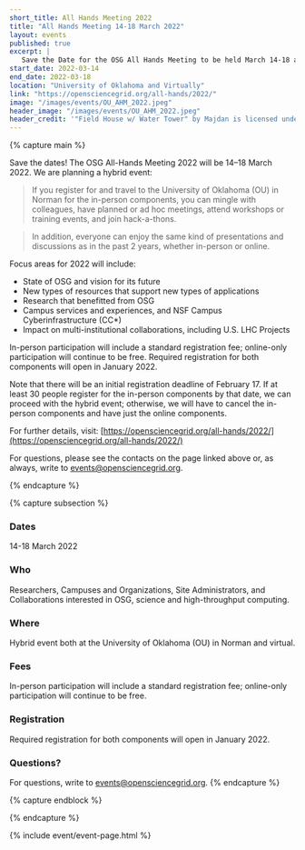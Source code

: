 ```yaml
---
short_title: All Hands Meeting 2022 
title: "All Hands Meeting 14-18 March 2022"
layout: events
published: true
excerpt: |
   Save the Date for the OSG All Hands Meeting to be held March 14-18 at the University of Oklahoma (OU)in Norman and virtually. We are planning a hybrid event.    If you regiser for and travel to the University of Oklahoma (OU) in Norman for the in-person components, you can mingle with collegause, have planned or ad      hoc meetings, attend workshops or training events, and join hack-a-thons. In addition, everyone can enjoy the same kind of presentation and discusions as in    the past 2 years, whether in-person or online. 
start_date: 2022-03-14
end_date: 2022-03-18
location: "University of Oklahoma and Virtually"
link: "https://opensciencegrid.org/all-hands/2022/"
image: "/images/events/OU_AHM_2022.jpeg"
header_image: "/images/events/OU_AHM_2022.jpeg"
header_credit: '"Field House w/ Water Tower" by Majdan is licensed under CC BY-NC-SA 2.0. To view a copy of this license, visit https://creativecommons.org/licenses/by-nc-sa/2.0/?ref=openverse&atype=rich'
---
```


{% capture main %}

Save the dates! The OSG All-Hands Meeting 2022 will be 14–18 March 2022. We are planning a hybrid event:

>If you register for and travel to the University of Oklahoma (OU) in Norman for the in-person components, you can mingle with colleagues, have planned or ad hoc meetings, attend workshops or training events, and join hack-a-thons.

>In addition, everyone can enjoy the same kind of presentations and discussions as in the past 2 years, whether in-person or online.

Focus areas for 2022 will include:
- State of OSG and vision for its future
- New types of resources that support new types of applications
- Research that benefitted from OSG
- Campus services and experiences, and NSF Campus Cyberinfrastructure (CC*)
- Impact on multi-institutional collaborations, including U.S. LHC Projects

In-person participation will include a standard registration fee; online-only participation will continue to be free. Required registration for both components will open in January 2022.

Note that there will be an initial registration deadline of February 17. If at least 30 people register for the in-person components by that date, we can proceed with the hybrid event; otherwise, we will have to cancel the in-person components and have just the online components.

For further details, visit: [https://opensciencegrid.org/all-hands/2022/](https://opensciencegrid.org/all-hands/2022/)

For questions, please see the contacts on the page linked above or, as always, write to <events@opensciencegrid.org>.

{% endcapture %}

{% capture subsection %}
### Dates

14-18 March 2022


### Who 

Researchers, Campuses and Organizations, Site Administrators, and Collaborations interested in OSG, science and high-throughput computing.

 
### Where

Hybrid event both at the University of Oklahoma (OU) in Norman and virtual. 


### Fees

In-person participation will include a standard registration fee; online-only participation will continue to be free. 


### Registration

Required registration for both components will open in January 2022.

### Questions?

For questions, write to <events@opensciencegrid.org>.
{% endcapture %}

{% capture endblock %}



{% endcapture %}

{% include event/event-page.html %}
